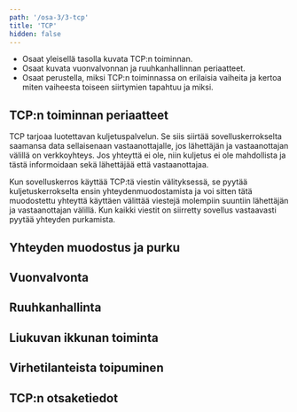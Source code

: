 ```yaml
---
path: '/osa-3/3-tcp'
title: 'TCP'
hidden: false
---
```


<text-box variant='learningObjectives' name='Oppimistavoitteet'>

- Osaat yleisellä tasolla kuvata TCP:n toiminnan.
- Osaat kuvata vuonvalvonnan ja ruuhkanhallinnan periaatteet.
- Osaat perustella, miksi TCP:n toiminnassa on erilaisia vaiheita ja kertoa miten vaiheesta toiseen siirtymien tapahtuu ja miksi.

</text-box>


## TCP:n toiminnan periaatteet

TCP tarjoaa luotettavan kuljetuspalvelun. Se siis siirtää sovelluskerrokselta saamansa data sellaisenaan vastaanottajalle, jos lähettäjän ja vastaanottajan välillä on verkkoyhteys. Jos yhteyttä ei ole, niin kuljetus ei ole mahdollista ja tästä informoidaan sekä lähettäjää että vastaanottajaa.

Kun sovelluskerros käyttää TCP:tä viestin välityksessä, se pyytää kuljetuskerrokselta ensin yhteydenmuodostamista ja voi sitten tätä muodostettu yhteyttä käyttäen välittää viestejä molempiin suuntiin lähettäjän ja vastaanottajan välillä. Kun kaikki viestit on siirretty sovellus vastaavasti pyytää yhteyden purkamista.

## Yhteyden muodostus ja purku


## Vuonvalvonta


## Ruuhkanhallinta


## Liukuvan ikkunan toiminta


## Virhetilanteista toipuminen


## TCP:n otsaketiedot

